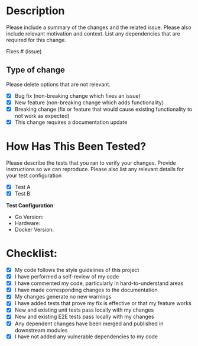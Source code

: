 # Description

Please include a summary of the changes and the related issue. Please also include relevant motivation and context. List
any dependencies that are required for this change.

Fixes # (issue)

## Type of change

Please delete options that are not relevant.

- [x] Bug fix (non-breaking change which fixes an issue)
- [x] New feature (non-breaking change which adds functionality)
- [x] Breaking change (fix or feature that would cause existing functionality to not work as expected)
- [x] This change requires a documentation update

# How Has This Been Tested?

Please describe the tests that you ran to verify your changes. Provide instructions so we can reproduce. Please also
list any relevant details for your test configuration

- [x] Test A
- [x] Test B

**Test Configuration**:

* Go Version:
* Hardware:
* Docker Version:

# Checklist:

- [x] My code follows the style guidelines of this project
- [x] I have performed a self-review of my code
- [x] I have commented my code, particularly in hard-to-understand areas
- [x] I have made corresponding changes to the documentation
- [x] My changes generate no new warnings
- [x] I have added tests that prove my fix is effective or that my feature works
- [x] New and existing unit tests pass locally with my changes
- [x] New and existing E2E tests pass locally with my changes
- [x] Any dependent changes have been merged and published in downstream modules
- [x] I have not added any vulnerable dependencies to my code
